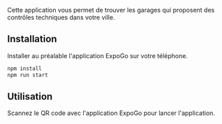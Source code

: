 
Cette application vous permet de trouver les garages qui proposent des contrôles techniques dans votre ville.

## Installation
Installer au préalable l'application ExpoGo sur votre téléphone.
```bash
npm install
npm run start
```

## Utilisation
Scannez le QR code avec l'application ExpoGo pour lancer l'application.
